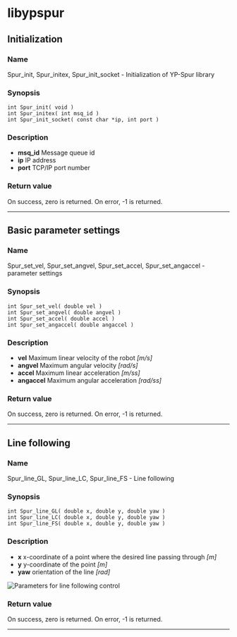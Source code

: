 # libypspur

## Initialization

### Name

Spur_init, Spur_initex, Spur_init_socket - Initialization of YP-Spur library

### Synopsis

```
int Spur_init( void )
int Spur_initex( int msq_id )
int Spur_init_socket( const char *ip, int port )
```

### Description

* **msq_id** Message queue id
* **ip** IP address
* **port** TCP/IP port number

### Return value

On success, zero is returned. On error, -1 is returned.

***

## Basic parameter settings

### Name

Spur_set_vel, Spur_set_angvel, Spur_set_accel, Spur_set_angaccel - parameter settings

### Synopsis

```
int Spur_set_vel( double vel )
int Spur_set_angvel( double angvel )
int Spur_set_accel( double accel )
int Spur_set_angaccel( double angaccel )
```

### Description

* **vel** Maximum linear velocity of the robot _[m/s]_
* **angvel** Maximum angular velocity _[rad/s]_
* **accel** Maximum linear acceleration _[m/ss]_
* **angaccel** Maximum angular acceleration _[rad/ss]_

### Return value

On success, zero is returned. On error, -1 is returned.

***

## Line following

### Name

Spur_line_GL, Spur_line_LC, Spur_line_FS - Line following

### Synopsis

```
int Spur_line_GL( double x, double y, double yaw )
int Spur_line_LC( double x, double y, double yaw )
int Spur_line_FS( double x, double y, double yaw )
```

### Description

* **x** x-coordinate of a point where the desired line passing through _[m]_
* **y** y-coordinate of the point _[m]_
* **yaw** orientation of the line _[rad]_

![Parameters for line following control](https://github.com/at-wat/yp-spur/wiki/images/commands/line.png)

### Return value

On success, zero is returned. On error, -1 is returned.

***
